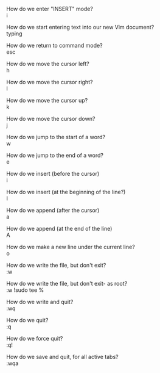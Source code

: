 How do we enter "INSERT" mode?    
i

How do we start entering text into our new Vim document?    
typing

How do we return to command mode?    
esc

How do we move the cursor left?    
h

How do we move the cursor right?    
l

How do we move the cursor up?    
k

How do we move the cursor down?    
j

How do we jump to the start of a word?    
w

How do we jump to the end of a word?   
e

How do we insert (before the cursor)   
i

How do we insert (at the beginning of the line?)    
I

How do we append (after the cursor)    
a

How do we append (at the end of the line)    
A

How do we make a new line under the current line?     
o

How do we write the file, but don't exit?    
:w

How do we write the file, but don't exit- as root?    
:w !sudo tee %

How do we write and quit?   
:wq

How do we quit?    
:q

How do we force quit?    
:q!

How do we save and quit, for all active tabs?    
:wqa

